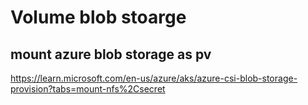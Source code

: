 # Volume blob stoarge

## mount azure blob storage as pv
https://learn.microsoft.com/en-us/azure/aks/azure-csi-blob-storage-provision?tabs=mount-nfs%2Csecret
